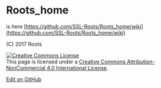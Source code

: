 # Roots_home
is here [https://github.com/SSL-Roots/Roots_home/wiki](https://github.com/SSL-Roots/Roots_home/wiki)


(C) 2017 Roots

<a rel="license" href="http://creativecommons.org/licenses/by-nc/4.0/"><img alt="Creative Commons License" style="border-width:0" src="https://i.creativecommons.org/l/by-nc/4.0/88x31.png" /></a><br />This page is licensed under a <a rel="license" href="http://creativecommons.org/licenses/by-nc/4.0/">Creative Commons Attribution-NonCommercial 4.0 International License</a>.

[Edit on GitHub](https://github.com/SSL-Roots/Roots_home)
